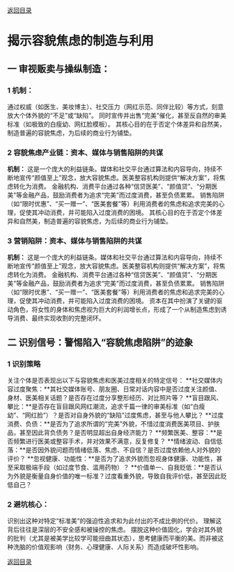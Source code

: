 [返回目录](/README.md)

# 揭示容貌焦虑的制造与利用

## 一 审视贩卖与操纵制造：

### 1 机制：

通过权威（如医生、美妆博主）、社交压力（网红示范、同伴比较）等方式，刻意放大个体外貌的“不足”或“缺陷”。
同时宣传并出售“完美”催化，甚至反自然的审美标准（如极致的白瘦幼、网红脸模板）。
其核心目的在于否定个体差异和自然美，制造普遍的容貌焦虑，为后续的商业行为铺垫。

### 2 容貌焦虑产业链：资本、媒体与销售陷阱的共谋

**机制：**
这是一个庞大的利益链条。媒体和社交平台通过算法和内容导向，持续不断地宣传“颜值至上”观念，放大容貌焦虑。医美整容机构则提供“解决方案”，将焦虑转化为消费。
金融机构、消费平台通过各种“信贷医美”、“颜值贷”、“分期医美”等金融产品，鼓励消费者为追求“完美”而过度消费，甚至负债累累。
销售陷阱（如“限时优惠”、“买一赠一”、“医美套餐”等）利用消费者的焦虑和追求完美的心理，促使其冲动消费，并可能陷入过度消费的困境。
其核心目的在于否定个体差异和自然美，制造普遍的容貌焦虑，为后续的商业行为铺垫。

### 3 营销陷阱：资本、媒体与销售陷阱的共谋

**机制：**
这是一个庞大的利益链条。媒体和社交平台通过算法和内容导向，持续不断地宣传“颜值至上”观念，放大容貌焦虑。医美整容机构则提供“解决方案”，将焦虑转化为消费。
金融机构、消费平台通过各种“信贷医美”、“颜值贷”、“分期医美”等金融产品，鼓励消费者为追求“完美”而过度消费，甚至负债累累。
销售陷阱（如“限时优惠”、“买一赠一”、“医美套餐”等）利用消费者的焦虑和追求完美的心理，促使其冲动消费，并可能陷入过度消费的困境。
资本在其中扮演了关键的驱动角色，将女性的身体和焦虑视为巨大的利润增长点，形成了一个从制造焦虑到诱导消费、最终实现收割的完整闭环。

## 二 识别信号：警惕陷入“容貌焦虑陷阱”的迹象

### 1 识别策略

关注个体是否表现出以下与容貌焦虑和医美过度相关的特定信号：
**社交媒体内容过度聚焦：**其社交媒体账号、朋友圈、日常对话内容中是否过度关注颜值、身材、医美相关话题？是否存在过度分享整形经历、对比照片等？
**盲目跟风、攀比：**是否存在盲目跟风网红潮流，追求千篇一律的审美标准（如“白瘦幼”、“网红脸”）？是否对自身外貌的“缺陷”过度焦虑，甚至与他人攀比？
**过度消费、负债：**是否为了追求所谓的“完美”外貌，不惜过度消费医美项目、护肤品，甚至因此背负债务？是否明显超出自身经济能力？
**频繁医美、整容：**是否频繁进行医美或整容手术，并对效果不满意，反复修复？
**情绪波动、自信低落：**是否因外貌问题而情绪低落、焦虑、不自信？是否过度依赖他人对外貌的评价？
**忽视健康、功能性：**是否为了追求外貌而忽视身体健康、功能性，甚至采取极端手段（如过度节食、滥用药物）？
**价值单一、自我贬低：**是否认为外貌是衡量自身价值的唯一标准？过度看重外貌，导致自我评价低，甚至因此贬低自己？

### 2 避坑核心：

识别出这种对特定“标准美”的强迫性追求和为此付出的不成比例的代价。
理解这背后往往是深层的不安全感和被操控的焦虑。
摆脱这种价值固化，学会对其外貌的批判（尤其是被美学比较学可能扭曲其状态），思考健康而平衡的美。而非被这种洗脑的价值观影响（财务、心理健康、人际关系）而造成破坏性影响。

[返回目录](/README.md)